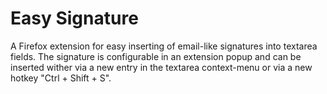 # Easy Signature

A Firefox extension for easy inserting of email-like signatures into textarea fields. The signature is configurable in an extension popup and can be inserted wither via a new entry in the textarea context-menu or via a new hotkey "Ctrl + Shift + S".

